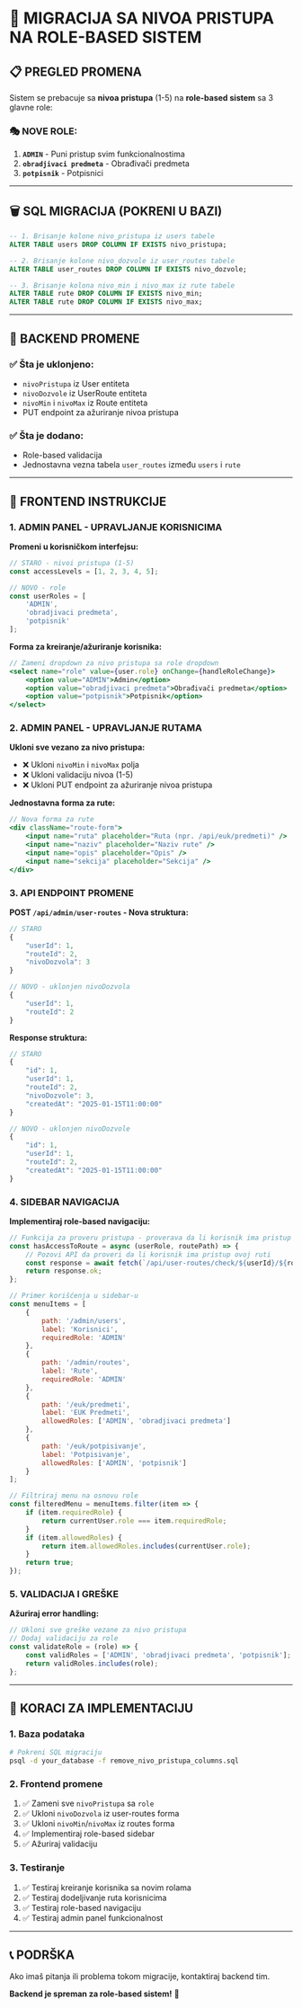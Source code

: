 # 🔄 MIGRACIJA SA NIVOA PRISTUPA NA ROLE-BASED SISTEM

## 📋 PREGLED PROMENA

Sistem se prebacuje sa **nivoa pristupa** (1-5) na **role-based sistem** sa 3 glavne role:

### 🎭 NOVE ROLE:
1. **`ADMIN`** - Puni pristup svim funkcionalnostima
2. **`obradjivaci predmeta`** - Obrađivači predmeta
3. **`potpisnik`** - Potpisnici

---

## 🗑️ SQL MIGRACIJA (POKRENI U BAZI)

```sql
-- 1. Brisanje kolone nivo_pristupa iz users tabele
ALTER TABLE users DROP COLUMN IF EXISTS nivo_pristupa;

-- 2. Brisanje kolone nivo_dozvole iz user_routes tabele  
ALTER TABLE user_routes DROP COLUMN IF EXISTS nivo_dozvole;

-- 3. Brisanje kolona nivo_min i nivo_max iz rute tabele
ALTER TABLE rute DROP COLUMN IF EXISTS nivo_min;
ALTER TABLE rute DROP COLUMN IF EXISTS nivo_max;
```

---

## 🔧 BACKEND PROMENE

### ✅ Šta je uklonjeno:
- `nivoPristupa` iz User entiteta
- `nivoDozvole` iz UserRoute entiteta  
- `nivoMin` i `nivoMax` iz Route entiteta
- PUT endpoint za ažuriranje nivoa pristupa

### ✅ Šta je dodano:
- Role-based validacija
- Jednostavna vezna tabela `user_routes` između `users` i `rute`

---

## 🎯 FRONTEND INSTRUKCIJE

### 1. **ADMIN PANEL - UPRAVLJANJE KORISNICIMA**

**Promeni u korisničkom interfejsu:**

```javascript
// STARO - nivoi pristupa (1-5)
const accessLevels = [1, 2, 3, 4, 5];

// NOVO - role
const userRoles = [
    'ADMIN',
    'obradjivaci predmeta', 
    'potpisnik'
];
```

**Forma za kreiranje/ažuriranje korisnika:**
```jsx
// Zameni dropdown za nivo pristupa sa role dropdown
<select name="role" value={user.role} onChange={handleRoleChange}>
    <option value="ADMIN">Admin</option>
    <option value="obradjivaci predmeta">Obrađivači predmeta</option>
    <option value="potpisnik">Potpisnik</option>
</select>
```

### 2. **ADMIN PANEL - UPRAVLJANJE RUTAMA**

**Ukloni sve vezano za nivo pristupa:**
- ❌ Ukloni `nivoMin` i `nivoMax` polja
- ❌ Ukloni validaciju nivoa (1-5)
- ❌ Ukloni PUT endpoint za ažuriranje nivoa pristupa

**Jednostavna forma za rute:**
```jsx
// Nova forma za rute
<div className="route-form">
    <input name="ruta" placeholder="Ruta (npr. /api/euk/predmeti)" />
    <input name="naziv" placeholder="Naziv rute" />
    <input name="opis" placeholder="Opis" />
    <input name="sekcija" placeholder="Sekcija" />
</div>
```

### 3. **API ENDPOINT PROMENE**

**POST `/api/admin/user-routes` - Nova struktura:**
```javascript
// STARO
{
    "userId": 1,
    "routeId": 2,
    "nivoDozvola": 3
}

// NOVO - uklonjen nivoDozvola
{
    "userId": 1,
    "routeId": 2
}
```

**Response struktura:**
```javascript
// STARO
{
    "id": 1,
    "userId": 1,
    "routeId": 2,
    "nivoDozvole": 3,
    "createdAt": "2025-01-15T11:00:00"
}

// NOVO - uklonjen nivoDozvole
{
    "id": 1,
    "userId": 1,
    "routeId": 2,
    "createdAt": "2025-01-15T11:00:00"
}
```

### 4. **SIDEBAR NAVIGACIJA**

**Implementiraj role-based navigaciju:**
```javascript
// Funkcija za proveru pristupa - proverava da li korisnik ima pristup ruti
const hasAccessToRoute = async (userRole, routePath) => {
    // Pozovi API da proveri da li korisnik ima pristup ovoj ruti
    const response = await fetch(`/api/user-routes/check/${userId}/${routeId}`);
    return response.ok;
};

// Primer korišćenja u sidebar-u
const menuItems = [
    {
        path: '/admin/users',
        label: 'Korisnici',
        requiredRole: 'ADMIN'
    },
    {
        path: '/admin/routes', 
        label: 'Rute',
        requiredRole: 'ADMIN'
    },
    {
        path: '/euk/predmeti',
        label: 'EUK Predmeti',
        allowedRoles: ['ADMIN', 'obradjivaci predmeta']
    },
    {
        path: '/euk/potpisivanje',
        label: 'Potpisivanje',
        allowedRoles: ['ADMIN', 'potpisnik']
    }
];

// Filtriraj menu na osnovu role
const filteredMenu = menuItems.filter(item => {
    if (item.requiredRole) {
        return currentUser.role === item.requiredRole;
    }
    if (item.allowedRoles) {
        return item.allowedRoles.includes(currentUser.role);
    }
    return true;
});
```

### 5. **VALIDACIJA I GREŠKE**

**Ažuriraj error handling:**
```javascript
// Ukloni sve greške vezane za nivo pristupa
// Dodaj validaciju za role
const validateRole = (role) => {
    const validRoles = ['ADMIN', 'obradjivaci predmeta', 'potpisnik'];
    return validRoles.includes(role);
};
```

---

## 🚀 KORACI ZA IMPLEMENTACIJU

### 1. **Baza podataka**
```bash
# Pokreni SQL migraciju
psql -d your_database -f remove_nivo_pristupa_columns.sql
```

### 2. **Frontend promene**
1. ✅ Zameni sve `nivoPristupa` sa `role`
2. ✅ Ukloni `nivoDozvola` iz user-routes forma
3. ✅ Ukloni `nivoMin`/`nivoMax` iz routes forma
4. ✅ Implementiraj role-based sidebar
5. ✅ Ažuriraj validaciju

### 3. **Testiranje**
1. ✅ Testiraj kreiranje korisnika sa novim rolama
2. ✅ Testiraj dodeljivanje ruta korisnicima
3. ✅ Testiraj role-based navigaciju
4. ✅ Testiraj admin panel funkcionalnost

---

## 📞 PODRŠKA

Ako imaš pitanja ili problema tokom migracije, kontaktiraj backend tim.

**Backend je spreman za role-based sistem!** 🎉

